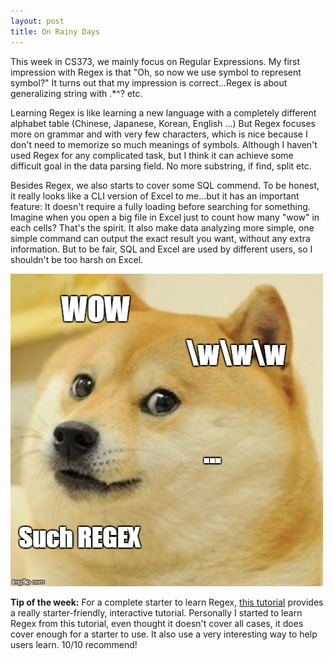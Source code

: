 ```yaml
---
layout: post
title: On Rainy Days
---
```

This week in CS373, we mainly focus on Regular Expressions. My first impression with Regex is that "Oh, so now we use symbol to represent symbol?" It turns out that my impression is correct...Regex is about generalizing string with .*^? etc.

Learning Regex is like learning a new language with a completely different alphabet table (Chinese, Japanese, Korean, English ...) But Regex focuses more on grammar and with very few characters, which is nice because I don't need to memorize so much meanings of symbols. Although I haven't used Regex for any complicated task, but I think it can achieve some difficult goal in the data parsing field. No more substring, if find, split etc.

Besides Regex, we also starts to cover some SQL commend. To be honest, it really looks like a CLI version of Excel to me...but it has an important feature: It doesn't require a fully loading before searching for something. Imagine when you open a big file in Excel just to count how many "wow" in each cells? That's the spirit. It also make data analyzing more simple, one simple command can output the exact result you want, without any extra information. But to be fair, SQL and Excel are used by different users, so I shouldn't be too harsh on Excel.

<img src="https://raw.githubusercontent.com/masteret/masteret.github.io/master/images/2015-11-1.jpg" width="500">

**Tip of the week:**
For a complete starter to learn Regex, [this tutorial](http://regexone.com/) provides a really starter-friendly, interactive tutorial. Personally I started to learn Regex from this tutorial, even thought it doesn't cover all cases, it does cover enough for a starter to use. It also use a very interesting way to help users learn. 10/10 recommend!
